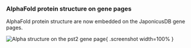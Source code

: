 ### AlphaFold protein structure on gene pages
<!-- pombase_flags: frontpage -->
<!-- newsfeed_thumbnail: protein-structure.png -->

AlphaFold protein structure are now embedded on the JaponicusDB gene
pages.

![Alpha structure on the pst2 gene page](assets/newsfeed/japonicus-pst2-page.png){ .screenshot  width=100% }
